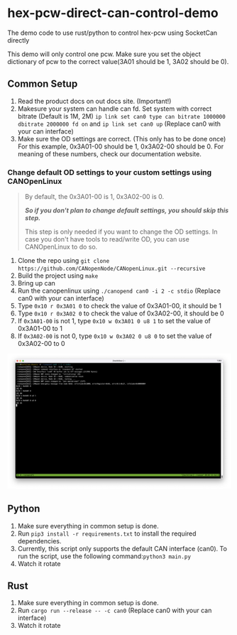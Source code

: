 # hex-pcw-direct-can-control-demo
The demo code to use rust/python to control hex-pcw using SocketCan directly

This demo will only control one pcw. Make sure you set the object dictionary of pcw to the correct value(3A01 should be 1, 3A02 should be 0).

## Common Setup
1. Read the product docs on out docs site. (Important!)
2. Makesure your system can handle can fd. Set system with correct bitrate (Default is 1M, 2M) `ip link set can0 type can bitrate 1000000 dbitrate 2000000 fd on` and `ip link set can0 up` (Replace can0 with your can interface)
3. Make sure the OD settings are correct. (This only has to be done once) For this example, 0x3A01-00 should be 1, 0x3A02-00 should be 0. For meaning of these numbers, check our documentation website.

### Change default OD settings to your custom settings using CANOpenLinux
> By default, the 0x3A01-00 is 1, 0x3A02-00 is 0. 
> 
> ***So if you don't plan to change default settings, you should skip this step.***
> 
> This step is only needed if you want to change the OD settings.
In case you don't have tools to read/write OD, you can use CANOpenLinux to do so.

1. Clone the repo using `git clone https://github.com/CANopenNode/CANopenLinux.git --recursive`
2. Build the project using `make`
3. Bring up can
4. Run the canopenlinux using `./canopend can0 -i 2 -c stdio` (Replace can0 with your can interface)
5. Type `0x10 r 0x3A01 0` to check the value of 0x3A01-00, it should be 1
6. Type `0x10 r 0x3A02 0` to check the value of 0x3A02-00, it should be 0
7. If `0x3A01-00` is not 1, type `0x10 w 0x3A01 0 u8 1` to set the value of 0x3A01-00 to 1
8. If `0x3A02-00` is not 0, type `0x10 w 0x3A02 0 u8 0` to set the value of 0x3A02-00 to 0

![CANOpenLinux](./CANOpenLinux.png)

## Python

1. Make sure everything in common setup is done.
2. Run `pip3 install -r requirements.txt` to install the required dependencies.
3. Currently, this script only supports the default CAN interface (can0). To run the script, use the following command:`python3 main.py`
4. Watch it rotate

## Rust

1. Make sure everything in common setup is done.
2. Run `cargo run --release -- -c can0` (Replace can0 with your can interface)
3. Watch it rotate

